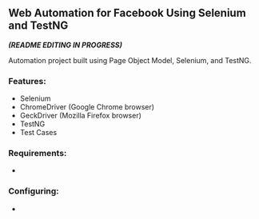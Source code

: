 ## Web Automation for Facebook Using Selenium and TestNG

**_(README EDITING IN PROGRESS)_**

Automation project built using Page Object Model, Selenium, and TestNG.


### Features:

- Selenium
- ChromeDriver (Google Chrome browser)
- GeckDriver (Mozilla Firefox browser)
- TestNG
- Test Cases


### Requirements:

- 


### Configuring:

-


